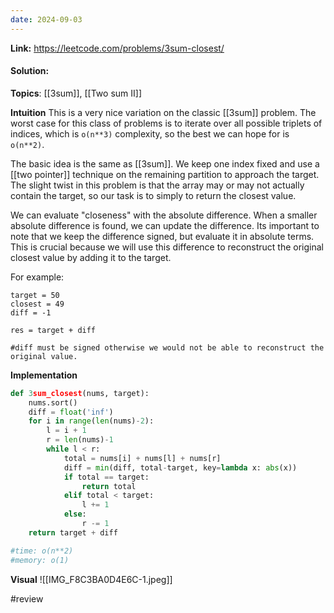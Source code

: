 ```yaml
---
date: 2024-09-03
---
```

**Link:** https://leetcode.com/problems/3sum-closest/
#### Solution:

**Topics**: [[3sum]], [[Two sum II]]

**Intuition**
This is a very nice variation on the classic [[3sum]] problem. The worst case for this class of problems is to iterate over all possible triplets of indices, which is `o(n**3)` complexity, so the best we can hope for is `o(n**2)`. 

The basic idea is the same as [[3sum]]. We keep one index fixed and use a [[two pointer]] technique on the remaining partition to approach the target. The slight twist in this problem is that the array may or may not actually contain the target, so our task is to simply to return the closest value. 

We can evaluate  "closeness" with the absolute difference. When a smaller absolute difference is found, we can update the difference. Its important to note that we keep the difference signed, but evaluate it in absolute terms. This is crucial because we will use this difference to reconstruct the original closest value by adding it to the target.

For example:
```
target = 50
closest = 49
diff = -1

res = target + diff

#diff must be signed otherwise we would not be able to reconstruct the original value. 
```

**Implementation**
```python
def 3sum_closest(nums, target):
	nums.sort()
	diff = float('inf')
	for i in range(len(nums)-2):
		l = i + 1
		r = len(nums)-1
		while l < r:
			total = nums[i] + nums[l] + nums[r]
			diff = min(diff, total-target, key=lambda x: abs(x))
			if total == target:
				return total
			elif total < target:
				l += 1
			else:
				r -= 1				
	return target + diff

#time: o(n**2)
#memory: o(1)
```

**Visual** 
![[IMG_F8C3BA0D4E6C-1.jpeg]]


#review 


